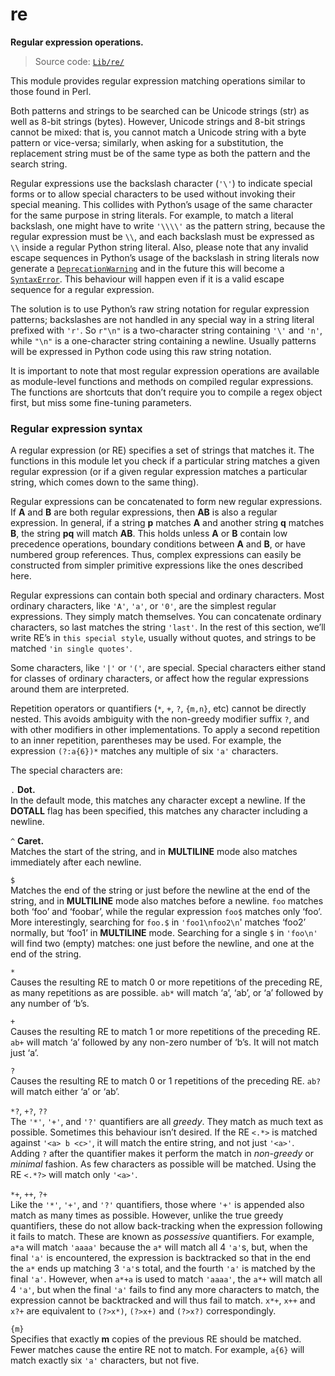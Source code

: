 # re

**Regular expression operations.**

> Source code: [`Lib/re/`](https://github.com/python/cpython/tree/3.12/Lib/re/)

This module provides regular expression matching operations similar to those found in Perl.

Both patterns and strings to be searched can be Unicode strings (str) as well as 8-bit strings (bytes). However, Unicode strings and 8-bit strings cannot be mixed: that is, you cannot match a Unicode string with a byte pattern or vice-versa; similarly, when asking for a substitution, the replacement string must be of the same type as both the pattern and the search string.

Regular expressions use the backslash character (`'\'`) to indicate special forms or to allow special characters to be used without invoking their special meaning. This collides with Python’s usage of the same character for the same purpose in string literals. For example, to match a literal backslash, one might have to write `'\\\\'` as the pattern string, because the regular expression must be `\\`, and each backslash must be expressed as `\\` inside a regular Python string literal. Also, please note that any invalid escape sequences in Python’s usage of the backslash in string literals now generate a [`DeprecationWarning`](/exceptions/DeprecationWarning.md) and in the future this will become a [`SyntaxError`](/exceptions/SyntaxError.md). This behaviour will happen even if it is a valid escape sequence for a regular expression.

The solution is to use Python’s raw string notation for regular expression patterns; backslashes are not handled in any special way in a string literal prefixed with `'r'`. So `r"\n"` is a two-character string containing `'\'` and `'n'`, while `"\n"` is a one-character string containing a newline. Usually patterns will be expressed in Python code using this raw string notation.

It is important to note that most regular expression operations are available as module-level functions and methods on compiled regular expressions. The functions are shortcuts that don’t require you to compile a regex object first, but miss some fine-tuning parameters.

### Regular expression syntax

A regular expression (or RE) specifies a set of strings that matches it. The functions in this module let you check if a particular string matches a given regular expression (or if a given regular expression matches a particular string, which comes down to the same thing).

Regular expressions can be concatenated to form new regular expressions. If **A** and **B** are both regular expressions, then **AB** is also a regular expression. In general, if a string **p** matches **A** and another string **q** matches **B**, the string **pq** will match **AB**. This holds unless **A** or **B** contain low precedence operations, boundary conditions between **A** and **B**, or have numbered group references. Thus, complex expressions can easily be constructed from simpler primitive expressions like the ones described here.

Regular expressions can contain both special and ordinary characters. Most ordinary characters, like `'A'`, `'a'`, or `'0'`, are the simplest regular expressions. They simply match themselves. You can concatenate ordinary characters, so last matches the string `'last'`. In the rest of this section, we’ll write RE’s in `this special style`, usually without quotes, and strings to be matched `'in single quotes'`.

Some characters, like `'|'` or `'('`, are special. Special characters either stand for classes of ordinary characters, or affect how the regular expressions around them are interpreted.

Repetition operators or quantifiers (`*`, `+`, `?`, `{m,n}`, etc) cannot be directly nested. This avoids ambiguity with the non-greedy modifier suffix `?`, and with other modifiers in other implementations. To apply a second repetition to an inner repetition, parentheses may be used. For example, the expression `(?:a{6})*` matches any multiple of six `'a'` characters.

The special characters are:

`.` **Dot.**  
In the default mode, this matches any character except a newline. If the **DOTALL** flag has been specified, this matches any character including a newline.

`^` **Caret.**  
Matches the start of the string, and in **MULTILINE** mode also matches immediately after each newline.

`$`  
Matches the end of the string or just before the newline at the end of the string, and in **MULTILINE** mode also matches before a newline. `foo` matches both ‘foo’ and ‘foobar’, while the regular expression `foo$` matches only ‘foo’. More interestingly, searching for `foo.$` in `'foo1\nfoo2\n`' matches ‘foo2’ normally, but ‘foo1’ in **MULTILINE** mode. Searching for a single `$` in `'foo\n'` will find two (empty) matches: one just before the newline, and one at the end of the string.

`*`  
Causes the resulting RE to match 0 or more repetitions of the preceding RE, as many repetitions as are possible. `ab*` will match ‘a’, ‘ab’, or ‘a’ followed by any number of ‘b’s.

`+`  
Causes the resulting RE to match 1 or more repetitions of the preceding RE. `ab+` will match ‘a’ followed by any non-zero number of ‘b’s. It will not match just ‘a’.

`?`  
Causes the resulting RE to match 0 or 1 repetitions of the preceding RE. `ab?` will match either ‘a’ or ‘ab’.

`*?`, `+?`, `??`  
The `'*'`, `'+'`, and `'?'` quantifiers are all *greedy*. They match as much text as possible. Sometimes this behaviour isn’t desired. If the RE `<.*>` is matched against `'<a> b <c>'`, it will match the entire string, and not just `'<a>'`. Adding `?` after the quantifier makes it perform the match in *non-greedy* or *minimal* fashion. As few characters as possible will be matched. Using the RE `<.*?>` will match only `'<a>'`.

`*+`, `++`, `?+`  
Like the `'*'`, `'+'`, and `'?'` quantifiers, those where `'+'` is appended also match as many times as possible. However, unlike the true greedy quantifiers, these do not allow back-tracking when the expression following it fails to match. These are known as *possessive* quantifiers. For example, `a*a` will match `'aaaa'` because the `a*` will match all 4 `'a'`s, but, when the final `'a'` is encountered, the expression is backtracked so that in the end the `a*` ends up matching 3 `'a'`s total, and the fourth `'a'` is matched by the final `'a'`. However, when `a*+a` is used to match `'aaaa'`, the `a*+` will match all 4 `'a'`, but when the final `'a'` fails to find any more characters to match, the expression cannot be backtracked and will thus fail to match. `x*+`, `x++` and `x?+` are equivalent to `(?>x*)`, `(?>x+)` and `(?>x?)` correspondingly.

`{m}`  
Specifies that exactly **m** copies of the previous RE should be matched. Fewer matches cause the entire RE not to match. For example, `a{6}` will match exactly six `'a'` characters, but not five.